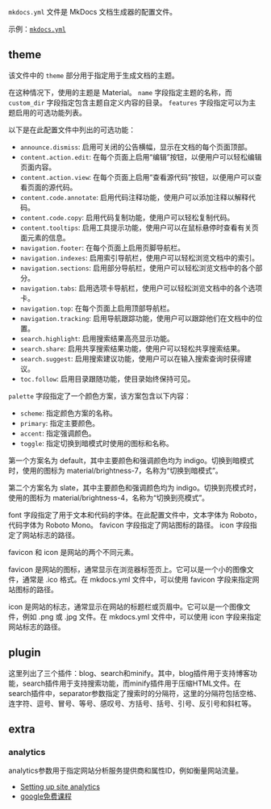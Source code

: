 `mkdocs.yml` 文件是 MkDocs 文档生成器的配置文件。

示例：[`mkdocs.yml`](https://github.com/squidfunk/mkdocs-material/blob/master/mkdocs.yml)

## theme

该文件中的 `theme` 部分用于指定用于生成文档的主题。

在这种情况下，使用的主题是 Material。 `name` 字段指定主题的名称，而 `custom_dir` 字段指定包含主题自定义内容的目录。 `features` 字段指定可以为主题启用的可选功能列表。

以下是在此配置文件中列出的可选功能：

- `announce.dismiss`: 启用可关闭的公告横幅，显示在文档的每个页面顶部。
- `content.action.edit`: 在每个页面上启用“编辑”按钮，以便用户可以轻松编辑页面内容。
- `content.action.view`: 在每个页面上启用“查看源代码”按钮，以便用户可以查看页面的源代码。
- `content.code.annotate`: 启用代码注释功能，使用户可以添加注释以解释代码。
- `content.code.copy`: 启用代码复制功能，使用户可以轻松复制代码。
- `content.tooltips`: 启用工具提示功能，使用户可以在鼠标悬停时查看有关页面元素的信息。
- `navigation.footer`: 在每个页面上启用页脚导航栏。
- `navigation.indexes`: 启用索引导航栏，使用户可以轻松浏览文档中的索引。
- `navigation.sections`: 启用部分导航栏，使用户可以轻松浏览文档中的各个部分。
- `navigation.tabs`: 启用选项卡导航栏，使用户可以轻松浏览文档中的各个选项卡。
- `navigation.top`: 在每个页面上启用顶部导航栏。
- `navigation.tracking`: 启用导航跟踪功能，使用户可以跟踪他们在文档中的位置。
- `search.highlight`: 启用搜索结果高亮显示功能。
- `search.share`: 启用共享搜索结果功能，使用户可以轻松共享搜索结果。
- `search.suggest`: 启用搜索建议功能，使用户可以在输入搜索查询时获得建议。
- `toc.follow`: 启用目录跟随功能，使目录始终保持可见。

`palette` 字段指定了一个颜色方案，该方案包含以下内容：

- `scheme`: 指定颜色方案的名称。
- `primary`: 指定主要颜色。
- `accent`: 指定强调颜色。
- `toggle`: 指定切换到暗模式时使用的图标和名称。

第一个方案名为 default，其中主要颜色和强调颜色均为 indigo。切换到暗模式时，使用的图标为 material/brightness-7，名称为“切换到暗模式”。

第二个方案名为 slate，其中主要颜色和强调颜色均为 indigo。切换到亮模式时，使用的图标为 material/brightness-4，名称为“切换到亮模式”。

font 字段指定了用于文本和代码的字体。在此配置文件中，文本字体为 Roboto，代码字体为 Roboto Mono。 favicon 字段指定了网站图标的路径。 icon 字段指定了网站标志的路径。

favicon 和 icon 是网站的两个不同元素。

favicon 是网站的图标，通常显示在浏览器标签页上。它可以是一个小的图像文件，通常是 .ico 格式。在 mkdocs.yml 文件中，可以使用 favicon 字段来指定网站图标的路径。

icon 是网站的标志，通常显示在网站的标题栏或页眉中。它可以是一个图像文件，例如 .png 或 .jpg 文件。在 mkdocs.yml 文件中，可以使用 icon 字段来指定网站标志的路径。

## plugin

这里列出了三个插件：blog、search和minify。其中，blog插件用于支持博客功能，search插件用于支持搜索功能，而minify插件用于压缩HTML文件。在search插件中，separator参数指定了搜索时的分隔符，这里的分隔符包括空格、连字符、逗号、冒号、等号、感叹号、方括号、括号、引号、反引号和斜杠等。

## extra

### analytics

analytics参数用于指定网站分析服务提供商和属性ID，例如衡量网站流量。

- [Setting up site analytics](https://squidfunk.github.io/mkdocs-material/setup/setting-up-site-analytics/)
- [google免费课程](https://analytics.google.com/analytics/academy/course/6)
